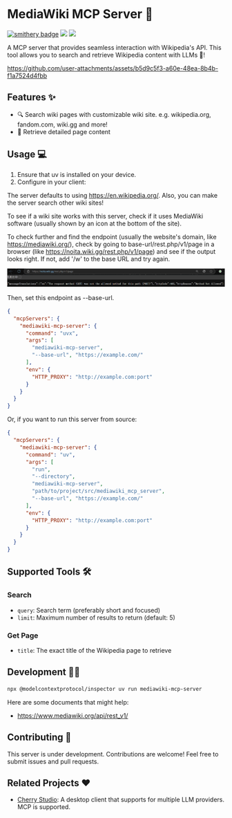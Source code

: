 # MediaWiki MCP Server 🚀

[![smithery badge](https://smithery.ai/badge/@shiquda/mediawiki-mcp-server)](https://smithery.ai/server/@shiquda/mediawiki-mcp-server) ![](https://img.shields.io/badge/Python-3.13-informational?logo=&style=flat&logoColor=00bfff&color=005566&labelColor=00bfe6) ![](https://img.shields.io/badge/build%20with-uv-informational?logo=&style=flat&logoColor=333333&color=622867&labelColor=de5fe9)

A MCP server that provides seamless interaction with Wikipedia's API. This tool allows you to search and retrieve Wikipedia content with LLMs 🤖!

<https://github.com/user-attachments/assets/b5d9c5f3-a60e-48ea-8b4b-f1a7524d4fbb>

## Features ✨

- 🔍 Search wiki pages with customizable wiki site. e.g. wikipedia.org, fandom.com, wiki.gg and more!
- 📖 Retrieve detailed page content

## Usage 💻

1. Ensure that uv is installed on your device.
2. Configure in your client:

The server defaults to using <https://en.wikipedia.org/>. Also, you can make the server search other wiki sites!

To see if a wiki site works with this server, check if it uses MediaWiki software (usually shown by an icon at the bottom of the site).

To check further and find the endpoint (usually the website's domain, like <https://mediawiki.org/>), check by going to base-url/rest.php/v1/page in a browser (like <https://noita.wiki.gg/rest.php/v1/page>) and see if the output looks right. If not, add '/w' to the base URL and try again.

![](/imgs/PixPin_2025-04-04_19-41-55.png)

Then, set this endpoint as --base-url.

```json
{
  "mcpServers": {
    "mediawiki-mcp-server": {
      "command": "uvx",
      "args": [
        "mediawiki-mcp-server",
        "--base-url", "https://example.com/"
      ],
      "env": {
        "HTTP_PROXY": "http://example.com:port"
      }
    }
  }
}
```

Or, if you want to run this server from source:

```json
{
  "mcpServers": {
    "mediawiki-mcp-server": {
      "command": "uv",
      "args": [
        "run",
        "--directory", 
        "mediawiki-mcp-server",
        "path/to/project/src/mediawiki_mcp_server",
        "--base-url", "https://example.com/"
      ],
      "env": {
        "HTTP_PROXY": "http://example.com:port"
      }
    }
  }
}
```

## Supported Tools 🛠

### Search

- `query`: Search term (preferably short and focused)
- `limit`: Maximum number of results to return (default: 5)

### Get Page

- `title`: The exact title of the Wikipedia page to retrieve

## Development 👨‍💻

```bash
npx @modelcontextprotocol/inspector uv run mediawiki-mcp-server
```

Here are some documents that might help:

- <https://www.mediawiki.org/api/rest_v1/>

## Contributing 🤝

This server is under development. Contributions are welcome! Feel free to submit issues and pull requests.

## Related Projects ♥️

- [Cherry Studio](https://github.com/CherryHQ/cherry-studio): A desktop client that supports for multiple LLM providers. MCP is supported.
